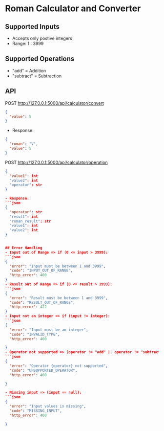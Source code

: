 # Roman Calculator and Converter

## Supported Inputs
- Accepts only postive integers
- Range: 1 : 3999

## Supported Operations
- "add" = Addition
- "subtract" = Subtraction

## API

POST http://127.0.0.1:5000/api/calculator/convert
```json
{
  "value": 5
}
```
- Response:
```json
{ 
  "roman": "V",
  "value": 5
}
```

POST http://127.0.0.1:5000/api/calculator/operation
```json
{
  "value1": int
  "value2": int
  "operator": str
}

- Response:
```json
{ 
  "operator": str
  "result": int
  "roman_result": str
  "value1": int
  "value2": int
}


## Error Handling
- Input out of Range => if (0 <= input > 3999):
```json
{
  "error": "Input must be between 1 and 3999",
  "code": "INPUT_OUT_OF_RANGE",
  "http_error": 400
}
- Result out of Range => if (0 <= result > 3999):
```json
{
  "error": "Result must be between 1 and 3999",
  "code": "RESULT_OUT_OF_RANGE",
  "http_error": 422
}
- Input not an integer => if (input != integer):
```json
{
  "error": "Input must be an integer",
  "code": "INVALID_TYPE",
  "http_error": 400

}
- Operator not supported => (operator != "add" || operator != "subtract"):
```json
{
  "error": "Operator {operator} not supported",
  "code": "UNSUPPORTED_OPERATOR",
  "http_error": 400

}

- Missing input => (input == null):
```json
{
  "error": "Input values is missing",
  "code": "MISSING_INPUT",
  "http_error": 400

}
